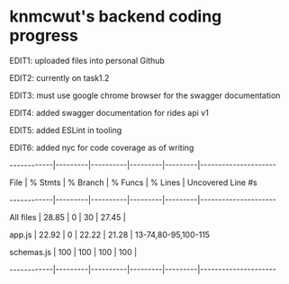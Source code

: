 # knmcwut's backend coding progress
EDIT1: uploaded files into personal Github

EDIT2: currently on task1.2

EDIT3: must use google chrome browser for the swagger documentation

EDIT4: added swagger documentation for rides api v1

EDIT5: added ESLint in tooling

EDIT6: added nyc for code coverage as of writing

------------|---------|----------|---------|---------|---------------------

File        | % Stmts | % Branch | % Funcs | % Lines | Uncovered Line #s   

------------|---------|----------|---------|---------|---------------------

All files   |   28.85 |        0 |      30 |   27.45 |                     

 app.js     |   22.92 |        0 |   22.22 |   21.28 | 13-74,80-95,100-115 

 schemas.js |     100 |      100 |     100 |     100 |                     

------------|---------|----------|---------|---------|---------------------

